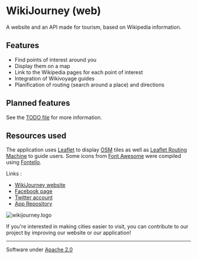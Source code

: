 # WikiJourney (web)

A website and an API made for tourism, based on Wikipedia information.

## Features
 - Find points of interest around you
 - Display them on a map
 - Link to the Wikipedia pages for each point of interest
 - Integration of Wikivoyage guides
 - Planification of routing (search around a place) and directions

## Planned features
 See the [TODO file](TODO.md) for more information.

## Resources used

The application uses [Leaflet](http://leafletjs.com/) to display [OSM](http://www.openstreetmap.org) tiles as well as [Leaflet Routing Machine](http://www.liedman.net/leaflet-routing-machine/) to guide users.
Some icons from [Font Awesome](http://fontawesome.io/) were compiled using [Fontello](http://fontello.com/).

Links :
- [WikiJourney website](http://wikijourney.eu)
- [Facebook page](https://www.facebook.com/WikiJourney)
- [Twitter account](https://twitter.com/WikiJourney)
- [App Repository](https://github.com/WikiJourney/wikijourney_app/)

![wikijourney.logo](http://wikijourneydev.alwaysdata.net/images/design/logo.png)

If you're interested in making cities easier to visit, you can contribute to our project by improving our website or our application!

-----------
Software under [Apache 2.0](https://www.apache.org/licenses/LICENSE-2.0.html)
